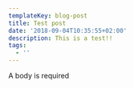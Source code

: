 ```yaml
---
templateKey: blog-post
title: Test post
date: '2018-09-04T10:35:55+02:00'
description: This is a test!!
tags:
  - ''
---
```

A body is required
